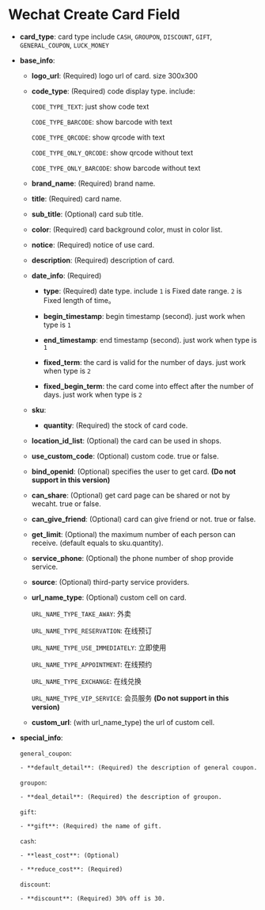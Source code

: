 Wechat Create Card Field
==========================

- **card_type**: card type include `CASH`, `GROUPON`, `DISCOUNT`, `GIFT`, `GENERAL_COUPON`, `LUCK_MONEY`

- **base_info**: 

    - **logo_url**: (Required) logo url of card. size 300x300 

    - **code_type**: (Required) code display type. include:

         `CODE_TYPE_TEXT`: just show code text

         `CODE_TYPE_BARCODE`: show barcode with text

         `CODE_TYPE_QRCODE`: show qrcode with text

         `CODE_TYPE_ONLY_QRCODE`: show qrcode without text

         `CODE_TYPE_ONLY_BARCODE`: show barcode without text

    - **brand_name**: (Required) brand name.

    - **title**: (Required) card name.

    - **sub_title**: (Optional) card sub title.

    - **color**: (Required) card background color, must in color list.

    - **notice**: (Required) notice of use card.

    - **description**: (Required) description of card.

    - **date_info**: (Required)

        - **type**: (Required) date type. include `1` is Fixed date range. `2` is Fixed length of time。

        - **begin_timestamp**: begin timestamp (second). just work when type is `1`

        - **end_timestamp**: end timestamp (second). just work when type is `1`

        - **fixed_term**: the card is valid for the number of days. just work when type is `2`

        - **fixed_begin_term**: the card come into effect after the number of days. just work when type is `2`

    - **sku**:  

        - **quantity**: (Required) the stock of card code.

    - **location_id_list**: (Optional) the card can be used in shops.

    - **use_custom_code**: (Optional) custom code. true or false.

    - **bind_openid**: (Optional) specifies the user to get card. **(Do not support in this version)**

    - **can_share**: (Optional) get card page can be shared or not by wecaht. true or false.

    - **can_give_friend**: (Optional) card can give friend or not. true or false.

    - **get_limit**: (Optional) the maximum number of each person can receive. (default equals to sku.quantity).

    - **service_phone**: (Optional) the phone number of shop provide service.

    - **source**: (Optional) third-party service providers.

    - **url_name_type**: (Optional) custom cell on card.

        `URL_NAME_TYPE_TAKE_AWAY`: 外卖

        `URL_NAME_TYPE_RESERVATION`: 在线预订

        `URL_NAME_TYPE_USE_IMMEDIATELY`: 立即使用

        `URL_NAME_TYPE_APPOINTMENT`: 在线预约

        `URL_NAME_TYPE_EXCHANGE`: 在线兑换

        `URL_NAME_TYPE_VIP_SERVICE`: 会员服务 **(Do not support in this version)**

    - **custom_url**: (with url_name_type) the url of custom cell.

- **special_info**:

    `general_coupon`: 

      - **default_detail**: (Required) the description of general coupon.

    `groupon`:

      - **deal_detail**: (Required) the description of groupon.

    `gift`: 

      - **gift**: (Required) the name of gift.

    `cash`: 

      - **least_cost**: (Optional) 

      - **reduce_cost**: (Required) 

    `discount`:

      - **discount**: (Required) 30% off is 30.



